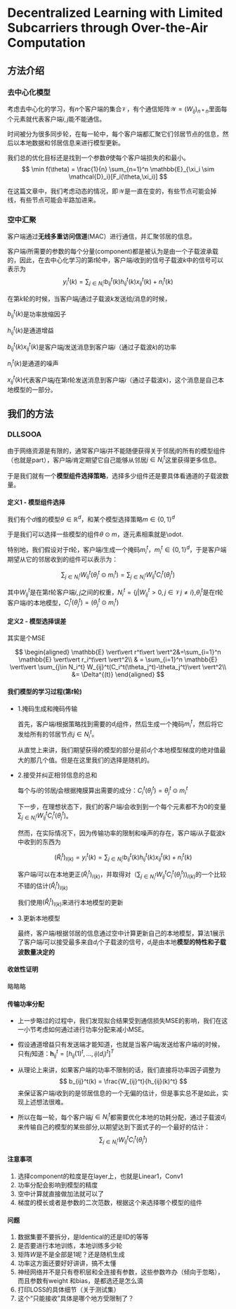 # Decentralized Learning with Limited Subcarriers through Over-the-Air Computation

## 方法介绍

### 去中心化模型

考虑去中心化的学习，有$n$个客户端的集合$\mathcal{V}$，有个通信矩阵$\mathcal{W} = (W_{ij})_{n * n}$里面每个元素就代表客户端$i,j$能不能通信。

时间被分为很多同步轮，在每一轮中，每个客户端都汇聚它们邻居节点的信息，然后以本地数据和邻居信息来进行模型更新。

我们总的优化目标还是找到一个参数$\theta$使每个客户端损失的和最小。
$$
\min f(\theta) = \frac{1}{n} \sum_{n=1}^n \mathbb{E}_{\xi_i \sim \mathcal{D}_i}[F_i(\theta,\xi_i)]
$$

在这篇文章中，我们考虑动态的情况，即$\mathcal{W}$是一直在变的，有些节点可能会掉线，有些节点可能会半路加进来。

### 空中汇聚

客户端通过**无线多重访问信道**(MAC）进行通信，并汇聚邻居的信息。

客户端$i$所需要的参数的每个分量(component)都是被认为是由一个子载波承载的，因此，在去中心化学习的第$t$轮中，客户端$i$收到的信号子载波$k$中的信号可以表示为
$$
y_i^t(k) = \sum_{j\in N_i^t} b_{ij}^t(k)h_{ij}^t(k)x_{ij}^t(k)+n_i^t(k)
$$

在第$k$轮的时候，当客户端$j$通过子载波$k$发送给$j$消息的时候，

$b_{ij}^t(k)$是功率放缩因子

$h_{ij}^t(k)$是通道增益

$b_{ij}^t(k)x_{ij}^t(k)$是客户端$j$发送消息到客户端$i$（通过子载波$k$)的功率

$n_i^t(k)$是通道的噪声

$x_{ij}^t(k)$代表客户端$j$在第$t$轮发送消息到客户端$i$（通过子载波$k$)，这个消息是自己本地模型的一部分。

## 我们的方法

### DLLSOOA

由于网络资源是有限的，通常客户端$i$并不能随便获得关于邻居$j$的所有的模型组件（也就是part），客户端$i$肯定期望它自己能够从邻居$j\in N_i^t$这里获得更多信息。

于是我们就有一个**模型组件选择策略**，选择多少组件还是要具体看通道的子载波数量。

#### 定义1 - 模型组件选择

我们有个$d$维的模型$\theta\in \mathbb{R}^d$，和某个模型选择策略$m\in \{0,1\}^d$

于是我们可以选择一些模型的组件$\theta \odot m$，逐元素相乘就是\odot.

特别地，我们假设对于$t$轮，客户端$i$生成一个掩码$m_i^t$，$m_i^t\in \{0,1\}^d$，于是客户端期望从它的邻居收到的组件可以表示为：

$$
\sum_{j\in N_i^t} W_{ij}^t(\theta_j^t \odot m_i^t) = \sum_{j\in N_i^t} W_{ij}^t C_i^t (\theta_j^t)
$$

其中$W_{ij}^t$是在第$t$轮客户端$i,j$之间的权重，$N_i^t = \{ j \vert W_{ij}^t >0 ,j \in \mathcal{V} j \not= i\}$,$\theta_i^t$是在$t$轮客户端$i$的本地模型，$C_i^t (\theta_j^t) = (\theta_j^t \odot m_i^t)$

#### 定义2 - 模型选择误差

其实是个MSE

$$
\begin{aligned}
\mathbb{E} \vert\vert r^t\vert \vert^2&=\sum_{i=1}^n \mathbb{E} \vert\vert r_i^t\vert \vert^2\\
& = \sum_{i=1}^n \mathbb{E} \vert\vert \sum_{j\in N_i^t} W_{ij}^t(C_i^t(\theta_j^t)-\theta_j^t)\vert \vert^2\\
&= \Delta^{(t)}
\end{aligned}
$$

#### 我们模型的学习过程(第$t$轮)

- 1.掩码生成和掩码传输

    首先，客户端$i$根据策略找到需要的$d_i$组件，然后生成一个掩码$m_i^t$，然后将它发给所有的邻居节点$j\in N_i^t$。

    从直觉上来讲，我们期望获得的模型的部分是前$d_i$个本地模型梯度的绝对值最大的那几个值。但是在这里我们的选择是随机的。

- 2.接受并纠正相邻信息的总和

    每个与$i$的邻居$j$会根据掩膜算出需要的成分：$C_i^t (\theta_j^t) = \theta_j^t \odot m_i^t$

    下一步，在理想状态下，我们的客户端$i$会收到到一个每个元素都不为0的变量$\sum_{j\in N_i^t} W_{ij}^tC_i^t(\theta_j^t)$。

    然而，在实际情况下，因为传输功率的限制和噪声的存在，客户端$i$从子载波$k$中收到的东西为

    $$
    (\tilde {R}_i^t)_{I(k)}=y_i^t(k) = \sum_{j\in N_i^t} b_{ij}^t(k)h_{ij}^t(k)x_{ij}^t(k)+n_i^t(k)
    $$

    客户端$i$可以在本地更正$(\tilde {R}_i^t)_{I(k)}$，并取得对$（\sum_{j\in N_i^t} W_{ij}^tC_i^t(\theta_j^t))_{I(k)}$的一个比较不错的估计$(\hat {R}_i^t)_{I(k)}$

    我们使用$(\hat {R}_i^t)_{I(k)}$来进行本地模型的更新

- 3.更新本地模型

    最终，客户端$i$根据邻居的信息通过空中计算更新自己的本地模型，算法1展示了客户端$i$可以接受最多来自$d_i$个子载波的信号，$d_i$是由本地**模型的特性和子载波数量决定的**

#### 收敛性证明

略略略

#### 传输功率分配

- 上一步略过的过程中，我们发现拟合结果受到通信损失MSE的影响，我们在这一小节考虑如何通过进行功率分配来减小MSE。

- 假设通道增益只有发送端才能知道，也就是当客户端$j$发送给客户端$i$的时候，只有$j$知道：$\mathbf{h}_{ij}^t=[h_{ij}(1)^t,\dots,{ij}(d_i)^t]^T$

- 从理论上来讲，如果客户端的功率不限制的话，我们直接将功率因子调整为
    $$
    b_{ij}^t(k) = \frac{W_{ij}^t}{h_{ij}(k)^t}
    $$
    来保证客户端$i$收到的是邻居信息的一个无偏的估计，但是事实总不是如此，实现上述想法很难。
- 所以在每一轮，每个客户端$j\in N_i^t$都需要优化本地的功耗分配，通过子载波$d_i$来传输自己的模型的某些部分,以期望达到下面式子的一个最好的估计：
  $$
    \sum_{j\in N_i^t} W_{ij}^tC_i^t(\theta_j^t)
  $$

#### 注意事项

1. 选择component的粒度是在layer上，也就是Linear1，Conv1
2. 功率分配会影响到模型的精度
3. 空中计算就直接做加法就可以了
4. 梯度的模长或者是参数的二次范数，根据这个来选择哪个模型的组件

#### 问题

1. 数据集要不要拆分，是Identical的还是IID的等等
2. 是否要进行本地训练，本地训练多少轮
3. 矩阵$W$是不是全部是1呢？还是随机生成
4. 功率这方面还要好好讲讲，搞不太懂
5. 神经网络并不是只有卷积层和全连接有参数，这些参数咋办（倾向于忽略），而且参数有weight 和bias，是都选还是怎么滴
6. 打印LOSS的具体细节（关于测试集）
7. 这个“只能接收”具体是哪个地方受限制了？
